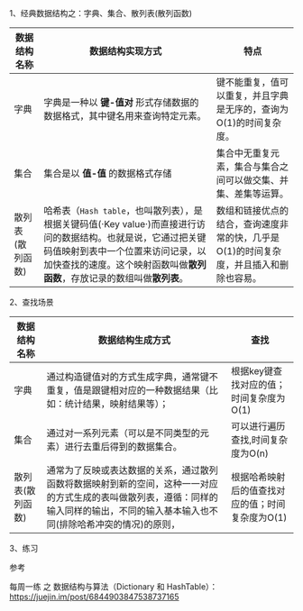1、经典数据结构之：字典、集合、散列表(散列函数)

| 数据结构名称     | 数据结构实现方式                                             | 特点                                                         |
| ---------------- | ------------------------------------------------------------ | ------------------------------------------------------------ |
| 字典             | 字典是一种以 **键-值对** 形式存储数据的数据格式，其中键名用来查询特定元素。 | 键不能重复，值可以重复，并且字典是无序的，查询为O(1)的时间复杂度。 |
| 集合             | 集合是以 **值-值** 的数据格式存储                            | 集合中无重复元素，集合与集合之间可以做交集、并集、差集等运算。 |
| 散列表(散列函数) | 哈希表（`Hash table`，也叫散列表），是根据关键码值(·Key value·)而直接进行访问的数据结构。也就是说，它通过把关键码值映射到表中一个位置来访问记录，以加快查找的速度。这个映射函数叫做**散列函数**，存放记录的数组叫做**散列表**。 | 数组和链接优点的结合，查询速度非常的快，几乎是O(1)的时间复杂度，并且插入和删除也容易。 |

2、查找场景

| 数据结构名称     | 数据结构生成方式                                             | 查找                                             |
| ---------------- | ------------------------------------------------------------ | ------------------------------------------------ |
| 字典             | 通过构造键值对的方式生成字典，通常键不重复，值是跟键相对应的一种数据结果（比如：统计结果，映射结果等）； | 根据key键查找对应的值；时间复杂度为O(1)          |
| 集合             | 通过对一系列元素（可以是不同类型的元素）进行去重后得到的数据集合。 | 可以进行遍历查找,时间复杂度为O(n)                |
| 散列表(散列函数) | 通常为了反映或表达数据的关系，通过散列函数将数据映射到新的空间，这种一一对应的方式生成的表叫做散列表，遵循：同样的输入同样的输出，不同的输入基本输入也不同(排除哈希冲突的情况)的原则， | 根据哈希映射后的值查找对应的值；时间复杂度为O(1) |



3、练习



参考

每周一练 之 数据结构与算法（Dictionary 和 HashTable）：https://juejin.im/post/6844903847538737165